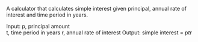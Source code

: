 A calculator that calculates simple interest given principal, annual rate of interest and time period in years. 

Input: 
   p, principal amount  
   t, time period in years 
   r, annual rate of interest 
Output: 
   simple interest = p*t*r 

